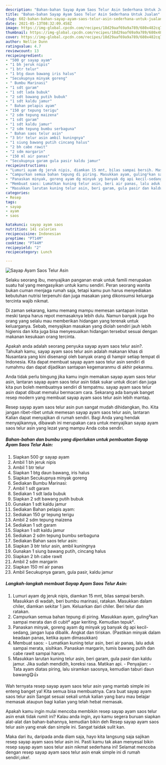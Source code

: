 ```yaml
---
description: "Bahan-bahan Sayap Ayam Saos Telur Asin Sederhana Untuk Jualan"
title: "Bahan-bahan Sayap Ayam Saos Telur Asin Sederhana Untuk Jualan"
slug: 602-bahan-bahan-sayap-ayam-saos-telur-asin-sederhana-untuk-jualan
date: 2021-05-13T08:32:09.458Z
image: https://img-global.cpcdn.com/recipes/18d29aaf69a9a789/680x482cq70/sayap-ayam-saos-telur-asin-foto-resep-utama.jpg
thumbnail: https://img-global.cpcdn.com/recipes/18d29aaf69a9a789/680x482cq70/sayap-ayam-saos-telur-asin-foto-resep-utama.jpg
cover: https://img-global.cpcdn.com/recipes/18d29aaf69a9a789/680x482cq70/sayap-ayam-saos-telur-asin-foto-resep-utama.jpg
author: Nellie Dunn
ratingvalue: 4.7
reviewcount: 13
recipeingredient:
- "500 gr sayap ayam"
- "1 bh jeruk nipis"
- "1 btr telur"
- "1 btg daun bawang iris halus"
- "Secukupnya minyak goreng"
- " Bumbu Marinasi"
- "1 sdt garam"
- "1 sdt lada bubuk"
- "2 sdt bawang putih bubuk"
- "1 sdt kaldu jamur"
- " Bahan pelapis ayam"
- "150 gr tepung terigu"
- "2 sdm tepung maizena"
- "1 sdt garam"
- "1 sdt kaldu jamur"
- "2 sdm tepung bumbu serbaguna"
- " Bahan saos telur asin"
- "3 btr telur asin ambil kuningnya"
- "1 siung bawang putih cincang halus"
- "2 bh cabe rawit"
- "2 sdm margarin"
- "150 ml air panas"
- "Secukupnya garam gula pasir kaldu jamur"
recipeinstructions:
- "Lumuri ayam dg jeruk nipis, diamkan 15 mnt, bilas sampai bersih. Masukkan di wadah, beri bumbu marinasi, ratakan. Masukkan dalam chiler, diamkan sekitar 1 jam. Keluarkan dari chiler. Beri telur dan ratakan."
- "Campurkan semua bahan tepung di piring. Masukkan ayam, guling²kan sampai merata dan di cubit² agar keriting. Kemudian tepuk²."
- "Panaskan minyak, goreng ayam dg minyak yg banyak dg api kecil-sedang, jangan lupa dibalik. Angkat dan tiriskan. (Pastikan minyak dalam keadaan panas, ketika ayam dimasukkan)"
- "Membuat saos: Lumatkan kuning telur asin, beri air panas, lalu aduk sampai merata, sisihkan. Panaskan margarin, tumis bawang putih dan cabe rawit sampai harum."
- "Masukkan larutan kuning telur asin, beri garam, gula pasir dan kaldu jamur. Jika sudah mendidih, koreksi rasa. Matikan api.  Penyajian: Tata ayam diatas piring, lalu siramkan saosnya, kemudian taburi daun bawang😋👍"
categories:
- Resep
tags:
- sayap
- ayam
- saos

katakunci: sayap ayam saos 
nutrition: 141 calories
recipecuisine: Indonesian
preptime: "PT14M"
cooktime: "PT44M"
recipeyield: "2"
recipecategory: Lunch

---
```



![Sayap Ayam Saos Telur Asin](https://img-global.cpcdn.com/recipes/18d29aaf69a9a789/680x482cq70/sayap-ayam-saos-telur-asin-foto-resep-utama.jpg)

Selaku seorang ibu, menyajikan panganan enak untuk famili merupakan suatu hal yang mengasyikan untuk kamu sendiri. Peran seorang  wanita bukan cuman menjaga rumah saja, tetapi kamu pun harus menyediakan kebutuhan nutrisi terpenuhi dan juga masakan yang dikonsumsi keluarga tercinta wajib nikmat.

Di zaman  sekarang, kamu memang mampu memesan santapan instan meski tanpa harus repot memasaknya lebih dulu. Namun banyak juga lho orang yang selalu mau memberikan hidangan yang terenak untuk keluarganya. Sebab, menyajikan masakan yang diolah sendiri jauh lebih higienis dan kita juga bisa menyesuaikan hidangan tersebut sesuai dengan makanan kesukaan orang tercinta. 



Apakah anda adalah seorang penyuka sayap ayam saos telur asin?. Tahukah kamu, sayap ayam saos telur asin adalah makanan khas di Nusantara yang kini disenangi oleh banyak orang di hampir setiap tempat di Indonesia. Kita dapat membuat sayap ayam saos telur asin sendiri di rumahmu dan dapat dijadikan santapan kegemaranmu di akhir pekanmu.

Anda tidak perlu bingung jika kamu ingin memakan sayap ayam saos telur asin, lantaran sayap ayam saos telur asin tidak sukar untuk dicari dan juga kita pun boleh membuatnya sendiri di tempatmu. sayap ayam saos telur asin dapat dibuat memalui bermacam cara. Sekarang ada banyak banget resep modern yang membuat sayap ayam saos telur asin lebih mantap.

Resep sayap ayam saos telur asin pun sangat mudah dihidangkan, lho. Kita jangan ribet-ribet untuk memesan sayap ayam saos telur asin, lantaran Kalian dapat menyajikan di rumah sendiri. Bagi Anda yang hendak menyajikannya, dibawah ini merupakan cara untuk menyajikan sayap ayam saos telur asin yang lezat yang mampu Anda coba sendiri.

<!--inarticleads1-->

##### Bahan-bahan dan bumbu yang diperlukan untuk pembuatan Sayap Ayam Saos Telur Asin:

1. Siapkan 500 gr sayap ayam
1. Ambil 1 bh jeruk nipis
1. Ambil 1 btr telur
1. Siapkan 1 btg daun bawang, iris halus
1. Siapkan Secukupnya minyak goreng
1. Sediakan  Bumbu Marinasi:
1. Ambil 1 sdt garam
1. Sediakan 1 sdt lada bubuk
1. Siapkan 2 sdt bawang putih bubuk
1. Gunakan 1 sdt kaldu jamur
1. Sediakan  Bahan pelapis ayam:
1. Sediakan 150 gr tepung terigu
1. Ambil 2 sdm tepung maizena
1. Sediakan 1 sdt garam
1. Siapkan 1 sdt kaldu jamur
1. Sediakan 2 sdm tepung bumbu serbaguna
1. Sediakan  Bahan saos telur asin:
1. Siapkan 3 btr telur asin, ambil kuningnya
1. Gunakan 1 siung bawang putih, cincang halus
1. Siapkan 2 bh cabe rawit
1. Ambil 2 sdm margarin
1. Siapkan 150 ml air panas
1. Ambil Secukupnya garam, gula pasir, kaldu jamur




<!--inarticleads2-->

##### Langkah-langkah membuat Sayap Ayam Saos Telur Asin:

1. Lumuri ayam dg jeruk nipis, diamkan 15 mnt, bilas sampai bersih. Masukkan di wadah, beri bumbu marinasi, ratakan. Masukkan dalam chiler, diamkan sekitar 1 jam. Keluarkan dari chiler. Beri telur dan ratakan.
1. Campurkan semua bahan tepung di piring. Masukkan ayam, guling²kan sampai merata dan di cubit² agar keriting. Kemudian tepuk².
1. Panaskan minyak, goreng ayam dg minyak yg banyak dg api kecil-sedang, jangan lupa dibalik. Angkat dan tiriskan. (Pastikan minyak dalam keadaan panas, ketika ayam dimasukkan)
1. Membuat saos: - Lumatkan kuning telur asin, beri air panas, lalu aduk sampai merata, sisihkan. Panaskan margarin, tumis bawang putih dan cabe rawit sampai harum.
1. Masukkan larutan kuning telur asin, beri garam, gula pasir dan kaldu jamur. Jika sudah mendidih, koreksi rasa. Matikan api.  - Penyajian: - Tata ayam diatas piring, lalu siramkan saosnya, kemudian taburi daun bawang😋👍




Wah ternyata resep sayap ayam saos telur asin yang mantab simple ini enteng banget ya! Kita semua bisa membuatnya. Cara buat sayap ayam saos telur asin Sangat sesuai sekali untuk kalian yang baru mau belajar memasak ataupun bagi kalian yang telah hebat memasak.

Apakah kamu ingin mulai mencoba membikin resep sayap ayam saos telur asin enak tidak rumit ini? Kalau anda ingin, ayo kamu segera buruan siapkan alat-alat dan bahan-bahannya, kemudian bikin deh Resep sayap ayam saos telur asin yang enak dan simple ini. Sangat taidak sulit kan. 

Maka dari itu, daripada anda diam saja, hayo kita langsung saja sajikan resep sayap ayam saos telur asin ini. Pasti kamu tak akan menyesal bikin resep sayap ayam saos telur asin nikmat sederhana ini! Selamat mencoba dengan resep sayap ayam saos telur asin enak simple ini di rumah sendiri,oke!.

